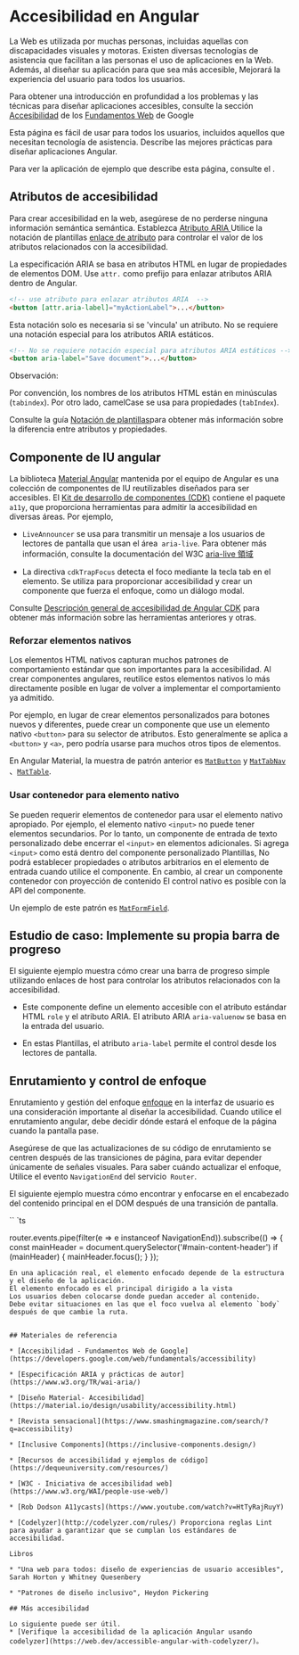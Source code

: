 # Accesibilidad en Angular

La Web es utilizada por muchas personas, incluidas aquellas con discapacidades visuales y motoras.
Existen diversas tecnologías de asistencia que facilitan a las personas el uso de aplicaciones en la Web.
Además, al diseñar su aplicación para que sea más accesible,
Mejorará la experiencia del usuario para todos los usuarios.

Para obtener una introducción en profundidad a los problemas y las técnicas para diseñar aplicaciones accesibles, consulte la sección [Accesibilidad](https://developers.google.com/web/fundamentals/) de los [Fundamentos Web](https://developers.google.com/web/fundamentals/accessibility/#what_is_accessibility) de Google
 

Esta página es fácil de usar para todos los usuarios, incluidos aquellos que necesitan tecnología de asistencia.
Describe las mejores prácticas para diseñar aplicaciones Angular.

<div class="alert is-helpful">

  Para ver la aplicación de ejemplo que describe esta página, consulte el <live-example></live-example>.

</div>

## Atributos de accesibilidad

Para crear accesibilidad en la web, asegúrese de no perderse ninguna información semántica semántica.
Establezca [Atributo ARIA ](https://developers.google.com/web/fundamentals/accessibility/semantics-aria)Utilice la notación de plantillas [enlace de atributo](guide/template-syntax#attribute-binding) para controlar el valor de los atributos relacionados con la accesibilidad.

La especificación ARIA se basa en atributos HTML en lugar de propiedades de elementos DOM.
Use `attr.` como prefijo para enlazar atributos ARIA dentro de Angular.

```html
<!-- use atributo para enlazar atributos ARIA  -->
<button [attr.aria-label]="myActionLabel">...</button>
```

Esta notación solo es necesaria si se 'vincula' un atributo.
No se requiere una notación especial para los atributos ARIA estáticos.

```html
<!-- No se requiere notación especial para atributos ARIA estáticos -->
<button aria-label="Save document">...</button>
```

Observación:

<div class="alert is-helpful">

   Por convención, los nombres de los atributos HTML están en minúsculas (`tabindex`). Por otro lado, camelCase se usa para propiedades (`tabIndex`).

   Consulte la guía [Notación de plantillas](guide/template-syntax#html-attribute-vs-dom-property)para obtener más información sobre la diferencia entre atributos y propiedades.

</div>


## Componente de IU angular

La biblioteca [Material Angular](https://material.angular.io/) mantenida por el equipo de Angular es una colección de componentes de IU reutilizables diseñados para ser accesibles.
El [Kit de desarrollo de componentes (CDK)](https://material.angular.io/cdk/categories) contiene el paquete `a11y`, que proporciona herramientas para admitir la accesibilidad en diversas áreas.
Por ejemplo,

* `LiveAnnouncer` se usa para transmitir un mensaje a los usuarios de lectores de pantalla que usan el área` aria-live`. Para obtener más información, consulte la documentación del W3C [aria-live 領域](https://www.w3.org/WAI/PF/aria-1.1/states_and_properties#aria-live)

* La directiva `cdkTrapFocus` detecta el foco mediante la tecla tab en el elemento. Se utiliza para proporcionar accesibilidad y crear un componente que fuerza el enfoque, como un diálogo modal.

Consulte [Descripción general de accesibilidad de Angular CDK](https://material.angular.io/cdk/a11y/overview) para obtener más información sobre las herramientas anteriores y otras.


### Reforzar elementos nativos

Los elementos HTML nativos capturan muchos patrones de comportamiento estándar que son importantes para la accesibilidad.
Al crear componentes angulares, reutilice estos elementos nativos lo más directamente posible en lugar de volver a implementar el comportamiento ya admitido.

Por ejemplo, en lugar de crear elementos personalizados para botones nuevos y diferentes, puede crear un componente que use un elemento nativo `<button>` para su selector de atributos.
Esto generalmente se aplica a `<button>` y `<a>`, pero podría usarse para muchos otros tipos de elementos.

En Angular Material, la muestra de patrón anterior es [`MatButton`](https://github.com/angular/components/blob/master/src/material/button/button.ts#L66-L68) y [`MatTabNav`](https://github.com/angular/components/blob/master/src/material/tabs/tab-nav-bar/tab-nav-bar.ts#L67) 、[`MatTable`](https://github.com/angular/components/blob/master/src/material/table/table.ts#L17).

### Usar contenedor para elemento nativo

Se pueden requerir elementos de contenedor para usar el elemento nativo apropiado.
Por ejemplo, el elemento nativo `<input>` no puede tener elementos secundarios.
Por lo tanto, un componente de entrada de texto personalizado debe encerrar el `<input>` en elementos adicionales.
Si agrega `<input>` como está dentro del componente personalizado Plantillas,
No podrá establecer propiedades o atributos arbitrarios en el elemento de entrada cuando utilice el componente.
En cambio, al crear un componente contenedor con proyección de contenido
El control nativo es posible con la API del componente.

Un ejemplo de este patrón es [`MatFormField`](https://material.angular.io/components/form-field/overview).

## Estudio de caso: Implemente su propia barra de progreso

El siguiente ejemplo muestra cómo crear una barra de progreso simple utilizando enlaces de host para controlar los atributos relacionados con la accesibilidad.

* Este componente define un elemento accesible con el atributo estándar HTML `role` y el atributo ARIA. El atributo ARIA `aria-valuenow` se basa en la entrada del usuario.

  <code-example path="accessibility/src/app/progress-bar.component.ts" header="src/app/progress-bar.component.ts" region="progressbar-component"></code-example>


* En estas Plantillas, el atributo `aria-label` permite el control desde los lectores de pantalla.

  <code-example path="accessibility/src/app/app.component.html" header="src/app/app.component.html" region="template"></code-example>


## Enrutamiento y control de enfoque

Enrutamiento y gestión del enfoque [enfoque](https://developers.google.com/web/fundamentals/accessibility/focus/) en la interfaz de usuario es una consideración importante al diseñar la accesibilidad.
Cuando utilice el enrutamiento angular, debe decidir dónde estará el enfoque de la página cuando la pantalla pase.

Asegúrese de que las actualizaciones de su código de enrutamiento se centren después de las transiciones de página, para evitar depender únicamente de señales visuales.
Para saber cuándo actualizar el enfoque,
Utilice el evento `NavigationEnd` del servicio` Router`.

El siguiente ejemplo muestra cómo encontrar y enfocarse en el encabezado del contenido principal en el DOM después de una transición de pantalla.

`` `ts

router.events.pipe(filter(e => e instanceof NavigationEnd)).subscribe(() => {
  const mainHeader = document.querySelector('#main-content-header')
  if (mainHeader) {
    mainHeader.focus();
  }
});

```
En una aplicación real, el elemento enfocado depende de la estructura y el diseño de la aplicación.
El elemento enfocado es el principal dirigido a la vista
Los usuarios deben colocarse donde puedan acceder al contenido.
Debe evitar situaciones en las que el foco vuelva al elemento `body` después de que cambie la ruta.


## Materiales de referencia

* [Accesibilidad - Fundamentos Web de Google](https://developers.google.com/web/fundamentals/accessibility)

* [Especificación ARIA y prácticas de autor](https://www.w3.org/TR/wai-aria/)

* [Diseño Material- Accesibilidad](https://material.io/design/usability/accessibility.html)

* [Revista sensacional](https://www.smashingmagazine.com/search/?q=accessibility)

* [Inclusive Components](https://inclusive-components.design/)

* [Recursos de accesibilidad y ejemplos de código](https://dequeuniversity.com/resources/)

* [W3C - Iniciativa de accesibilidad web](https://www.w3.org/WAI/people-use-web/)

* [Rob Dodson A11ycasts](https://www.youtube.com/watch?v=HtTyRajRuyY)

* [Codelyzer](http://codelyzer.com/rules/) Proporciona reglas Lint para ayudar a garantizar que se cumplan los estándares de accesibilidad.

Libros

* "Una web para todos: diseño de experiencias de usuario accesibles", Sarah Horton y Whitney Quesenbery

* "Patrones de diseño inclusivo", Heydon Pickering

## Más accesibilidad

Lo siguiente puede ser útil.
* [Verifique la accesibilidad de la aplicación Angular usando codelyzer](https://web.dev/accessible-angular-with-codelyzer/)。
